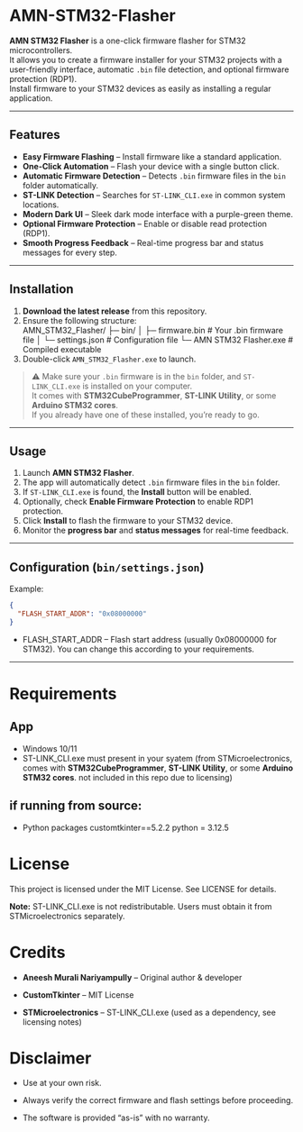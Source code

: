 # AMN-STM32-Flasher

**AMN STM32 Flasher** is a one-click firmware flasher for STM32 microcontrollers.  
It allows you to create a firmware installer for your STM32 projects with a user-friendly interface, automatic `.bin` file detection, and optional firmware protection (RDP1).  
Install firmware to your STM32 devices as easily as installing a regular application.

---

## Features

- **Easy Firmware Flashing** – Install firmware like a standard application.  
- **One-Click Automation** – Flash your device with a single button click.  
- **Automatic Firmware Detection** – Detects `.bin` firmware files in the `bin` folder automatically.  
- **ST-LINK Detection** – Searches for `ST-LINK_CLI.exe` in common system locations.  
- **Modern Dark UI** – Sleek dark mode interface with a purple-green theme.  
- **Optional Firmware Protection** – Enable or disable read protection (RDP1).  
- **Smooth Progress Feedback** – Real-time progress bar and status messages for every step.  

---

## Installation

1. **Download the latest release** from this repository.  
2. Ensure the following structure:  
AMN_STM32_Flasher/
├─ bin/
│ ├─ firmware.bin # Your .bin firmware file
│ └─ settings.json # Configuration file
└─ AMN STM32 Flasher.exe # Compiled executable
3. Double-click `AMN_STM32_Flasher.exe` to launch.  
> ⚠️ Make sure your `.bin` firmware is in the `bin` folder, and `ST-LINK_CLI.exe` is installed on your computer.  
> It comes with **STM32CubeProgrammer**, **ST-LINK Utility**, or some **Arduino STM32 cores**.  
> If you already have one of these installed, you’re ready to go.

---

## Usage

1. Launch **AMN STM32 Flasher**.  
2. The app will automatically detect `.bin` firmware files in the `bin` folder.  
3. If `ST-LINK_CLI.exe` is found, the **Install** button will be enabled.  
4. Optionally, check **Enable Firmware Protection** to enable RDP1 protection.  
5. Click **Install** to flash the firmware to your STM32 device.  
6. Monitor the **progress bar** and **status messages** for real-time feedback.

---

## Configuration (`bin/settings.json`)

Example:

```json
{
  "FLASH_START_ADDR": "0x08000000"
}
```
- FLASH_START_ADDR – Flash start address (usually 0x08000000 for STM32). You can change this according to your requirements.

---

# Requirements
  ## App
  - Windows 10/11
  - ST-LINK_CLI.exe must present in your syatem (from STMicroelectronics, comes with **STM32CubeProgrammer**, **ST-LINK Utility**, or some **Arduino STM32 cores**.  not included in this repo due to licensing)
  ## if running from source:
  - Python packages 
    customtkinter==5.2.2
    python = 3.12.5


# License

This project is licensed under the MIT License. See LICENSE
for details.

**Note:** ST-LINK_CLI.exe is not redistributable. Users must obtain it from STMicroelectronics separately.    


# Credits

- **Aneesh Murali Nariyampully** – Original author & developer

- **CustomTkinter** – MIT License

- **STMicroelectronics** – ST-LINK_CLI.exe (used as a dependency, see licensing notes)

# Disclaimer

- Use at your own risk.

- Always verify the correct firmware and flash settings before proceeding.

- The software is provided “as-is” with no warranty.
